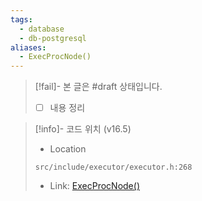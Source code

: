 ```yaml
---
tags:
  - database
  - db-postgresql
aliases:
  - ExecProcNode()
---
```

> [!fail]- 본 글은 #draft 상태입니다.
> - [ ] 내용 정리

> [!info]- 코드 위치 (v16.5)
> - Location
> ```
> src/include/executor/executor.h:268
> ```
> - Link: [ExecProcNode()](https://github.com/postgres/postgres/blob/REL_16_5/src/include/executor/executor.h#L260-L275)


